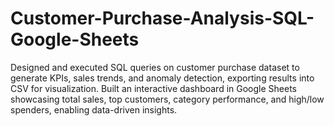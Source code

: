 # Customer-Purchase-Analysis-SQL-Google-Sheets
Designed and executed SQL queries on customer purchase dataset to generate KPIs, sales trends, and anomaly detection, exporting results into CSV for visualization.  Built an interactive dashboard in Google Sheets showcasing total sales, top customers, category performance, and high/low spenders, enabling data-driven insights.
